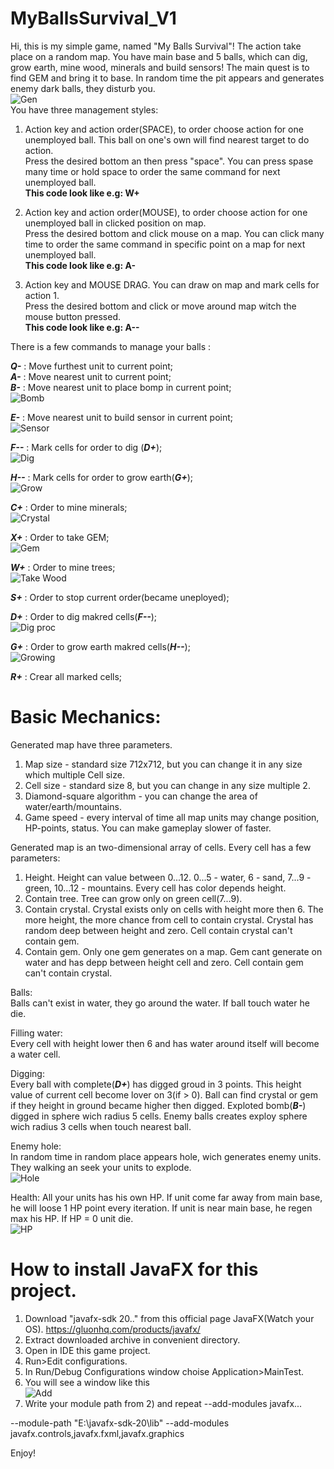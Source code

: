 # MyBallsSurvival_V1
Hi, this is my simple game, named "My Balls Survival"!
The action take place on a random map.
You have main base and 5 balls, which can dig, grow earth, mine wood, minerals and build sensors!
The main quest is to find GEM and bring it to base.
In random time the pit appears and generates enemy dark balls, they disturb you.  
![Gen](ScreenshotsForReadme/Generation.png)  
You have three management styles:
1) Action key and action order(SPACE), to order choose action for one unemployed ball. This ball on one's own will find nearest target to do action.  
  Press the desired bottom an then press "space". You can press spase many time or hold space to order the same command for next unemployed ball.   
  **This code look like e.g: W+**

2) Action key and action order(MOUSE), to order choose action for one unemployed ball in clicked position on map.  
  Press the desired bottom and click mouse on a map. You can click many time to order the same command in specific point on a map for next unemployed ball.  
  **This code look like e.g: A-**

3) Action key and MOUSE DRAG. You can draw on map and mark cells for action 1.  
  Press the desired bottom and click or move around map witch the mouse button pressed.  
  **This code look like e.g: A--**

There is a few commands to manage your balls :

***Q-*** : Move furthest unit to current point;  
***A-*** : Move nearest unit to current point;  
***B-*** : Move nearest unit to place bomp in current point;  
![Bomb](ScreenshotsForReadme/PlaceBomb.png)  

***E-*** : Move nearest unit to build sensor in current point;    
![Sensor](ScreenshotsForReadme/BuildSensor.png)  

***F--*** : Mark cells for order to dig (***D+***);  
![Dig](ScreenshotsForReadme/DrawDig.png)  

***H--*** : Mark cells for order to grow earth(***G+***);  
![Grow](ScreenshotsForReadme/GrowEarthOrder.png)  

***С+*** : Order to mine minerals;  
![Crystal](ScreenshotsForReadme/TakeCrystal.png)  

***X+*** : Order to take GEM;  
![Gem](ScreenshotsForReadme/FoundedGEM.png)  

***W+*** : Order to mine trees;  
![Take Wood](ScreenshotsForReadme/TakeWood.png)  

***S+*** : Order to stop сurrent order(became uneployed);  

***D+*** : Order to dig makred cells(***F--***);   
![Dig proc](ScreenshotsForReadme/DiggingProcess.png)  

***G+*** : Order to grow earth makred cells(***H--***);   
![Growing](ScreenshotsForReadme/GrowedEarth.png)  

***R+*** : Crear all marked cells;  

# Basic Mechanics:
Generated map have three parameters.
1) Map size - standard size 712x712, but you can change it in any size which multiple Cell size.  
2) Cell size - standard size 8, but you can change in any size multiple 2.  
3) Diamond-square algorithm - you can change the area of water/earth/mountains.  
4) Game speed - every interval of time all map units may change position, HP-points, status. You can make gameplay slower of faster.

Generated map is an two-dimensional array of cells.
Every cell has a few parameters:
1) Height. Height can value between 0...12. 0...5 - water, 6 - sand, 7...9 - green, 10...12 - mountains. Every cell has color depends height.  
2) Contain tree. Tree can grow only on green cell(7...9).
3) Contain crystal. Crystal exists only on cells with height more then 6. The more height, the more chance from cell to contain crystal. Crystal has random deep between height and zero. Cell contain crystal can't contain gem.  
4) Contain gem. Only one gem generates on a map. Gem cant generate on water and has depp between height cell and zero. Cell contain gem can't contain crystal.  

Balls:  
Balls can't exist in water, they go around the water. If ball touch water he die.  

Filling water:  
Every cell with height lower then 6 and has water around itself will become a water cell.  

Digging:  
Every ball with complete(***D+***) has digged groud in 3 points. This  height value of current cell become lover on 3(if > 0). Ball can find crystal or gem if they height in ground became higher then digged.  Exploted bomb(***B-***) digged in sphere wich radius 5 cells.  Enemy balls creates exploy sphere wich radius 3 cells when touch nearest ball. 

Enemy hole:  
In random time in random place appears hole, wich generates enemy units. They walking an seek your units to explode.  
![Hole](ScreenshotsForReadme/Hole.png)  

Health:
All your units has his own HP. If unit come far away from main base, he will loose 1 HP point every iteration. If unit is near main base, he regen max his HP. If HP = 0 unit die.   
![HP](ScreenshotsForReadme/Health.png)  

# How to install JavaFX for this project.

1) Download "javafx-sdk 20.." from this official page JavaFX(Watch your OS). https://gluonhq.com/products/javafx/  
2) Extract downloaded archive in convenient directory.  
3) Open in IDE this game project.
4) Run>Edit configurations.  
5) In Run/Debug Configurations window choise Application>MainTest.  
6) You will see a window like this  
![Add](ScreenshotsForReadme/AddModule.png)  
8) Write your module path from 2) and repeat --add-modules javafx...

--module-path
"E:\javafx-sdk-20\lib"
--add-modules
javafx.controls,javafx.fxml,javafx.graphics

Enjoy!






